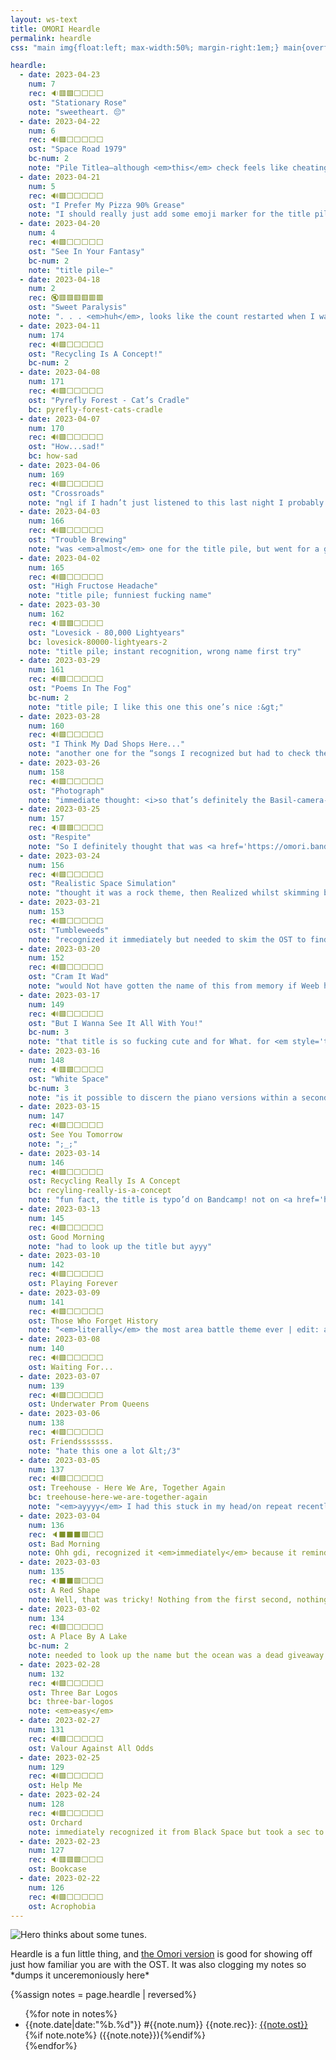 ```yaml
---
layout: ws-text
title: OMORI Heardle
permalink: heardle
css: "main img{float:left; max-width:50%; margin-right:1em;} main{overflow:auto;} header.box{padding:.5em 1em;} .h-title{font-weight:bold; display:inline-block;} main li{margin:.5em 0;} li span{display:inline-block;}"

heardle:
  - date: 2023-04-23
    num: 7
    rec: 🔉🟥🟩⬜️⬜️⬜️⬜️
    ost: "Stationary Rose"
    note: "sweetheart. 😔"
  - date: 2023-04-22
    num: 6
    rec: 🔊🟩⬜️⬜️⬜️⬜️⬜️
    ost: "Space Road 1979"
    bc-num: 2
    note: "Pile Titlea—although <em>this</em> check feels like cheating tbh, because I’ve gone back to this one before…."
  - date: 2023-04-21
    num: 5
    rec: 🔊🟩⬜️⬜️⬜️⬜️⬜️
    ost: "I Prefer My Pizza 90% Grease"
    note: "I should really just add some emoji marker for the title pile but this whole page needs a revamp in general so."
  - date: 2023-04-20
    num: 4
    rec: 🔊🟩⬜️⬜️⬜️⬜️⬜️
    ost: "See In Your Fantasy"
    bc-num: 2
    note: "title pile~"
  - date: 2023-04-18
    num: 2
    rec: 🔇🟥🟥🟥🟥🟥🟥
    ost: "Sweet Paralysis"
    note: ". . . <em>huh</em>, looks like the count restarted when I wasn’t paying attention. anyway, first time I had <em>absolutely no clue</em> what I was listening to—which is a crying shame, I liked this boss! >:V ugh, sooo much I need to revisit in this game…. anyway, scant traces of Humphrey around 0:26? weird, weird boss. | edit: oh, I forgot there’s a skip button…."
  - date: 2023-04-11
    num: 174
    rec: 🔊🟩⬜️⬜️⬜️⬜️⬜️
    ost: "Recycling Is A Concept!"
    bc-num: 2
  - date: 2023-04-08
    num: 171
    rec: 🔊🟩⬜️⬜️⬜️⬜️⬜️
    ost: "Pyrefly Forest - Cat’s Cradle"
    bc: pyrefly-forest-cats-cradle
  - date: 2023-04-07
    num: 170
    rec: 🔊🟩⬜️⬜️⬜️⬜️⬜️
    ost: "How...sad!"
    bc: how-sad
  - date: 2023-04-06
    num: 169
    rec: 🔊🟩⬜️⬜️⬜️⬜️⬜️
    ost: "Crossroads"
    note: "ngl if I hadn’t just listened to this last night I probably would’ve thought it was <a href='https://omori.bandcamp.com/track/see-you-tomorrow'>See You Tomorrow</a>…"
  - date: 2023-04-03
    num: 166
    rec: 🔊🟩⬜️⬜️⬜️⬜️⬜️
    ost: "Trouble Brewing"
    note: "was <em>almost</em> one for the title pile, but went for a guess and got it!"
  - date: 2023-04-02
    num: 165
    rec: 🔊🟩⬜️⬜️⬜️⬜️⬜️
    ost: "High Fructose Headache"
    note: "title pile; funniest fucking name"
  - date: 2023-03-30
    num: 162
    rec: 🔉🟥🟩⬜️⬜️⬜️⬜️
    ost: "Lovesick - 80,000 Lightyears"
    bc: lovesick-80000-lightyears-2
    note: "title pile; instant recognition, wrong name first try"
  - date: 2023-03-29
    num: 161
    rec: 🔊🟩⬜️⬜️⬜️⬜️⬜️
    ost: "Poems In The Fog"
    bc-num: 2
    note: "title pile; I like this one this one’s nice :&gt;"
  - date: 2023-03-28
    num: 160
    rec: 🔊🟩⬜️⬜️⬜️⬜️⬜️
    ost: "I Think My Dad Shops Here..."
    note: "another one for the “songs I recognized but had to check the name of” pile"
  - date: 2023-03-26
    num: 158
    rec: 🔊🟩⬜️⬜️⬜️⬜️⬜️
    ost: "Photograph"
    note: "immediate thought: <i>so that’s definitely the Basil-camera-cutscene track but what the hell is it called</i>. &gt;&nbsp;skims bandcamp &gt;&nbsp;the title …<em>That Said</em> I do not ever remember hearing it with piano?? was that the one cutscene where Basil turns around ominously"
  - date: 2023-03-25
    num: 157
    rec: 🔉🟥🟩⬜️⬜️⬜️⬜️
    ost: "Respite"
    note: "So I definitely thought that was <a href='https://omori.bandcamp.com/track/calm'>Calm</a>, partially because Weeb (whose day changes ahead of mine) was convinced it was Black&nbsp;Space but also it definitely does sound like “Calm”. <em>curious.</em> but after getting that wrong, didn’t even keep listening; just went “.&nbsp;.&nbsp;.&nbsp;? <em style='text-transform:uppercase;font-style:normal;'>oh <a href='https://piped.video/watch?v=X9H41sI96hU'>silencio</a></em>”"
  - date: 2023-03-24
    num: 156
    rec: 🔊🟩⬜️⬜️⬜️⬜️⬜️
    ost: "Realistic Space Simulation"
    note: "thought it was a rock theme, then Realized whilst skimming bandcamp"
  - date: 2023-03-21
    num: 153
    rec: 🔊🟩⬜️⬜️⬜️⬜️⬜️
    ost: "Tumbleweeds"
    note: "recognized it immediately but needed to skim the OST to find the name… A+ extremely fitting title"
  - date: 2023-03-20
    num: 152
    rec: 🔊🟩⬜️⬜️⬜️⬜️⬜️
    ost: "Cram It Wad"
    note: "would Not have gotten the name of this from memory if Weeb hadn’t quizzed me on it recently, ayyy"
  - date: 2023-03-17
    num: 149
    rec: 🔊🟩⬜️⬜️⬜️⬜️⬜️
    ost: "But I Wanna See It All With You!"
    bc-num: 3
    note: "that title is so fucking cute and for What. for <em style='text-transform:uppercase;'>what!!!</em>"
  - date: 2023-03-16
    num: 148
    rec: 🔉🟥🟩⬜️⬜️⬜️⬜️
    ost: "White Space"
    bc-num: 3
    note: "is it possible to discern the piano versions within a second, I wonder?"
  - date: 2023-03-15
    num: 147
    rec: 🔊🟩⬜️⬜️⬜️⬜️⬜️
    ost: See You Tomorrow
    note: ";_;"
  - date: 2023-03-14
    num: 146
    rec: 🔊🟩⬜️⬜️⬜️⬜️⬜️
    ost: Recycling Really Is A Concept
    bc: recyling-really-is-a-concept
    note: "fun fact, the title is typo’d on Bandcamp! not on <a href='https://piped.video/watch?v=nlIMTln7ZGI'>the YouTube upload</a> though so it looks like a genuine oversight"
  - date: 2023-03-13
    num: 145
    rec: 🔊🟩⬜️⬜️⬜️⬜️⬜️
    ost: Good Morning
    note: "had to look up the title but ayyy"
  - date: 2023-03-10
    num: 142
    rec: 🔊🟩⬜️⬜️⬜️⬜️⬜️
    ost: Playing Forever
  - date: 2023-03-09
    num: 141
    rec: 🔊🟩⬜️⬜️⬜️⬜️⬜️
    ost: Those Who Forget History
    note: "<em>literally</em> the most area battle theme ever | edit: also, the irony of me continually forgetting the last word of the title,,,"
  - date: 2023-03-08
    num: 140
    rec: 🔊🟩⬜️⬜️⬜️⬜️⬜️
    ost: Waiting For...
  - date: 2023-03-07
    num: 139
    rec: 🔊🟩⬜️⬜️⬜️⬜️⬜️
    ost: Underwater Prom Queens
  - date: 2023-03-06
    num: 138
    rec: 🔊🟩⬜️⬜️⬜️⬜️⬜️
    ost: Friendsssssss.
    note: "hate this one a lot &lt;/3"
  - date: 2023-03-05
    num: 137
    rec: 🔊🟩⬜️⬜️⬜️⬜️⬜️
    ost: Treehouse - Here We Are, Together Again
    bc: treehouse-here-we-are-together-again
    note: "<em>ayyyy</em> I had this stuck in my head/on repeat recently!"
  - date: 2023-03-04
    num: 136
    rec: 🔈⬛️⬛️⬛️🟩⬜️⬜️
    ost: Bad Morning
    note: Ohh gdi, recognized it <em>immediately</em> because it reminds me of <i>deltarune</i>. No clue when it played, though; third section rang more of a bell but still not specific enough. Took <em>ages</em> to find it in the OST after that >:V
  - date: 2023-03-03
    num: 135
    rec: 🔉⬛️⬛️🟩⬜️⬜️⬜️
    ost: A Red Shape
    note: Well, that was tricky! Nothing from the first second, nothing <em>recognizable</em> from the second, and at the third try I just speedran everything short from the OST. (Along the way, discovered that cursed Something battle theme is indeed on the OST (wiki fails again there); it's <a href="https://omori.bandcamp.com/track/fade">#066 Fade</a>.)
  - date: 2023-03-02
    num: 134
    rec: 🔊🟩⬜️⬜️⬜️⬜️⬜️
    ost: A Place By A Lake
    bc-num: 2
    note: needed to look up the name but the ocean was a dead giveaway
  - date: 2023-02-28
    num: 132
    rec: 🔊🟩⬜️⬜️⬜️⬜️⬜️
    ost: Three Bar Logos
    bc: three-bar-logos
    note: <em>easy</em>
  - date: 2023-02-27
    num: 131
    rec: 🔊🟩⬜️⬜️⬜️⬜️⬜️
    ost: Valour Against All Odds
  - date: 2023-02-25
    num: 129
    rec: 🔊🟩⬜️⬜️⬜️⬜️⬜️
    ost: Help Me
  - date: 2023-02-24
    num: 128
    rec: 🔊🟩⬜️⬜️⬜️⬜️⬜️
    ost: Orchard
    note: immediately recognized it from Black Space but took a sec to remember the name
  - date: 2023-02-23
    num: 127
    rec: 🔉🟥🟥🟩⬜️⬜️⬜️
    ost: Bookcase
  - date: 2023-02-22
    num: 126
    rec: 🔊🟩⬜️⬜️⬜️⬜️⬜️
    ost: Acrophobia
---
```

<img src="{%include url.html%}/assets/img/misc/herothonk.png" alt="Hero thinks about some tunes." title="Hero thinks about some tunes."/>

Heardle is a fun little thing, and [the <span class="omo">Omori</span> version](https://omori-heardle-2-5.glitch.me/) is good for showing off just how familiar you are with the OST. It was also clogging my notes so \*dumps it unceremoniously here\*

{%assign notes = page.heardle | reversed%}
<ul>{%for note in notes%}<li><span>{{note.date|date:"%b.%d"}}</span> #{{note.num}} <span>{{note.rec}}</span>: <span><a href="https://omori.bandcamp.com/track/{%if note.bc%}{{note.bc}}{%else%}{{note.ost|downcase|replace:' ','-'|remove:'.'|remove:','|remove:'!'|remove:'%'}}{%if note.bc-num%}-{{note.bc-num}}{%endif%}{%endif%}" class="h-title">{{note.ost}}</a></span>{%if note.note%} ({{note.note}}){%endif%}</li>{%endfor%}</ul>